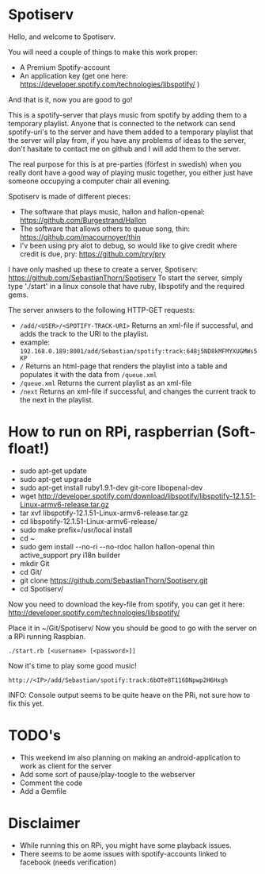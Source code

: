Spotiserv
=========

Hello, and welcome to Spotiserv.

You will need a couple of things to make this work proper:
  * A Premium Spotify-account
  * An application key (get one here: https://developer.spotify.com/technologies/libspotify/ )

And that is it, now you are good to go!

This is a spotify-server that plays music from spotify by adding them to a temporary playlist.
Anyone that is connected to the network can send spotify-uri's to the server and have them added
to a temporary playlist that the server will play from, if you have any problems of ideas to the
server, don't hasitate to contact me on github and I will add them to the server.

The real purpose for this is at pre-parties (förfest in swedish) when you really dont have a good
way of playing music together, you either just have someone occupying a computer chair all evening.

Spotiserv is made of different pieces:
  * The software that plays music, hallon and hallon-openal: https://github.com/Burgestrand/Hallon
  * The software that allows others to queue song, thin: https://github.com/macournoyer/thin
  * I'v been using pry alot to debug, so would like to give credit where credit is due, pry: https://github.com/pry/pry

I have only mashed up these to create a server, Spotiserv: https://github.com/SebastianThorn/Spotiserv
To start the server, simply type './start' in a linux console that have ruby, libspotify and the required gems.

The server anwsers to the following HTTP-GET requests:
  * `/add/<USER>/<SPOTIFY-TRACK-URI>` Returns an xml-file if successful, and adds the track to the URI to the playlist.
  * example: `192.168.0.189:8001/add/Sebastian/spotify:track:648j5ND8kMFMYXUGMWs5KP`
  * `/` Returns an html-page that renders the playlist into a table and populates it with the data from `/queue.xml`
  * `/queue.xml` Returns the current playlist as an xml-file
  * `/next` Returns an xml-file if successful, and changes the current track to the next in the playlist.


How to run on RPi, raspberrian (Soft-float!)
============================================
  * sudo apt-get update
  * sudo apt-get upgrade
  * sudo apt-get install ruby1.9.1-dev git-core libopenal-dev
  * wget http://developer.spotify.com/download/libspotify/libspotify-12.1.51-Linux-armv6-release.tar.gz
  * tar xvf libspotify-12.1.51-Linux-armv6-release.tar.gz
  * cd libspotify-12.1.51-Linux-armv6-release/
  * sudo make prefix=/usr/local install
  * cd ~
  * sudo gem install --no-ri --no-rdoc hallon hallon-openal thin active_support pry i18n builder
  * mkdir Git
  * cd Git/
  * git clone https://github.com/SebastianThorn/Spotiserv.git
  * cd Spotiserv/

Now you need to download the key-file from spotify, you can get it here: http://developer.spotify.com/technologies/libspotify/

Place it in ~/Git/Spotiserv/ Now you should be good to go with the server on a RPi running Raspbian.

`./start.rb [<username> [<password>]]`

Now it's time to play some good music!

`http://<IP>/add/Sebastian/spotify:track:6bOTe8T116DNpwp2H6Hxgh`

INFO: Console output seems to be quite heave on the PRi, not sure how to fix this yet.

TODO's
======
  * This weekend im also planning on making an android-application to work as client for the server
  * Add some sort of pause/play-toogle to the webserver
  * Comment the code
  * Add a Gemfile

Disclaimer
==========
  * While running this on RPi, you might have some playback issues.
  * There seems to be aome issues with spotify-accounts linked to facebook (needs verification)
